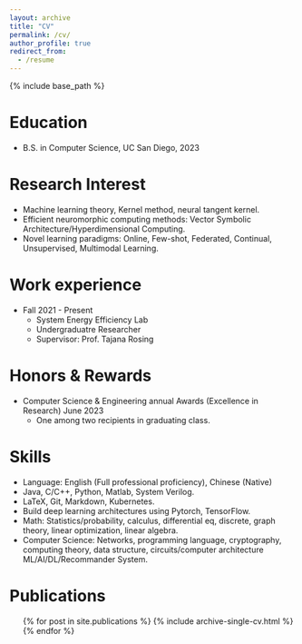 ```yaml
---
layout: archive
title: "CV"
permalink: /cv/
author_profile: true
redirect_from:
  - /resume
---
```


{% include base_path %}

Education
======
* B.S. in Computer Science, UC San Diego, 2023


Research Interest
======
- Machine learning theory, Kernel method, neural tangent kernel.
- Efficient neuromorphic computing methods: Vector Symbolic Architecture/Hyperdimensional Computing.
- Novel learning paradigms: Online, Few-shot, Federated, Continual, Unsupervised, Multimodal Learning.


Work experience
======
* Fall 2021 - Present
  * System Energy Efficiency Lab
  * Undergraduatre Researcher
  * Supervisor: Prof. Tajana Rosing


Honors & Rewards
======
* Computer Science & Engineering annual Awards (Excellence in Research) June 2023
  * One among two recipients in graduating class.


Skills
======
* Language: English (Full professional proficiency), Chinese (Native)
* Java, C/C++, Python, Matlab, System Verilog.
* LaTeX, Git, Markdown, Kubernetes.
* Build deep learning architectures using Pytorch, TensorFlow.
* Math: Statistics/probability, calculus, differential eq, discrete, graph theory, linear optimization, linear algebra.
* Computer Science: Networks, programming language, cryptography, computing theory, data structure, circuits/computer architecture ML/AI/DL/Recommander System.



Publications
======
  <ul>{% for post in site.publications %}
    {% include archive-single-cv.html %}
  {% endfor %}</ul>




<!---
Talks
======
  <ul>{% for post in site.talks %}
    {% include archive-single-talk-cv.html %}
  {% endfor %}</ul>
  
Teaching
======
  <ul>{% for post in site.teaching %}
    {% include archive-single-cv.html %}
  {% endfor %}</ul>
  
Service and leadership
======
* Currently signed in to 43 different slack teams
--->